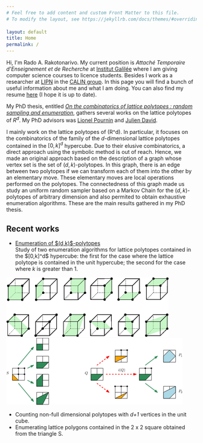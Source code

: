 ```yaml
---
# Feel free to add content and custom Front Matter to this file.
# To modify the layout, see https://jekyllrb.com/docs/themes/#overriding-theme-defaults

layout: default
title: Home
permalink: /
---
```


Hi, I'm Rado A. Rakotonarivo. My current position is _Attaché Temporaire d'Enseignement et de Recherche_ at [Institut Galilée](https://galilee.univ-paris13.fr/) where I am giving computer science courses to licence students. Besides I work as a researcher at [LIPN](http://lipn.univ-paris13.fr) in the [CALIN group](https://lipn.univ-paris13.fr/accueil/equipe/calin/). In this page you will find a bunch of useful information about me and what I am doing. You can also find my resume [here](assets/docs/cv.pdf) (I hope it is up to date).

My PhD thesis, entitled [_On the combinatorics of lattice polytopes : random sampling and enumeration_](assets/docs/main.pdf), gathers several works on the lattice polytopes of $R^d$. My PhD advisors was [Lionel Pournin](https://lipn.univ-paris13.fr/~pournin) and [Julien David](https://lipn.univ-paris13.fr/~david).

I mainly work on the lattice polytopes of \(R^d\). In particular, it focuses on the combinatorics of the family of the <i>d</i>-dimensional lattice polytopes contained in the $[0,k]^d$ hypercube. Due to their elusive  combinatorics, a direct approach using the symbolic method is out of reach. Hence, we made an original approach based on the description of a graph whose vertex set is the set of $(d,k)$-polytopes. In this graph, there is an edge between two polytopes if we can transform each of them into the other by an elementary move. These elementary moves are local operations performed on the polytopes. The connectedness of this graph made us study an uniform random sampler based on a Markov Chain for the $(d,k)$-polytopes of arbitrary dimension and also permited to obtain exhaustive enumeration algorithms. These are the main results gathered in my PhD thesis.

<div class="listing">
  <h2>Recent works</h2>
  <ul>
    <li> <a href="#"> Enumeration of $(d,k)$-polytopes</a><br/>
    Study of two enumeration algorithms for lattice polytopes contained in the $[0,k]^d$ hypercube: the first for the case where the lattice polytope is contained in the unit hypercube; the second for the case where <i>k</i> is greater than 1.
    </li>
  </ul>
</div>

<div class="list-holder">
  <img src="assets/img/recent/exemple-3.png" alt="exemple">
  <img src="assets/img/recent/enum-2.png" alt="enum">
</div>
<ul class="list-holder">
  <li>Counting non-full dimensional polytopes with <i>d+1</i> vertices in the unit cube.</li>
  <li>Enumerating lattice polygons contained in the 2 x 2 square obtained from the triangle S.</li>
</ul>

